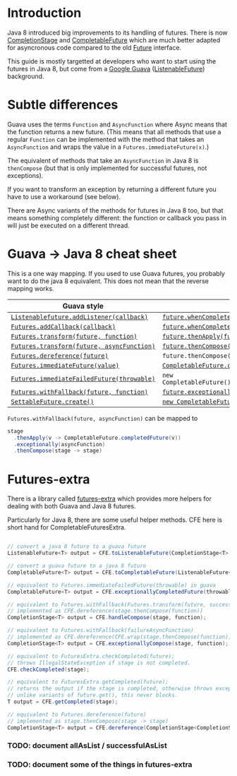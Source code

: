 # Introduction

Java 8 introduced big improvements to its handling of futures.
There is now [CompletionStage](https://docs.oracle.com/javase/8/docs/api/java/util/concurrent/CompletionStage.html)
and [CompletableFuture](https://docs.oracle.com/javase/8/docs/api/java/util/concurrent/CompletableFuture.html) which are much better
adapted for asyncronous code compared to
the old [Future](https://docs.oracle.com/javase/8/docs/api/java/util/concurrent/Future.html) interface.

This guide is mostly targetted at developers who want to start using the futures
in Java 8, but come from a [Google Guava](https://github.com/google/guava)
([ListenableFuture](https://github.com/google/guava/wiki/ListenableFutureExplained)) background.

# Subtle differences

Guava uses the terms `Function` and `AsyncFunction` where Async means that the
function returns a new future. (This means that all methods that use a regular
`Function` can be implemented with the method that takes an `AsyncFunction` and
wraps the value in a `Futures.immediateFuture(x)`.)

The equivalent of methods that take an `AsyncFunction` in Java 8 is
`thenCompose` (but that is only implemented for successful futures, not exceptions).

If you want to transform an exception by returning a different future you
have to use a workaround (see below).

There are Async variants of the methods for futures in Java 8 too, but
that means something completely different: the function or callback you pass in
will just be executed on a different thread.

# Guava -> Java 8 cheat sheet

This is a one way mapping. If you used to use Guava futures, you probably want to
do the java 8 equivalent. This does not mean that the reverse mapping works.

| Guava style | Java 8 style |
|---|---|
| [`Listenablefuture.addListener(callback)`](http://docs.guava-libraries.googlecode.com/git/javadoc/com/google/common/util/concurrent/ListenableFuture.html#addListener%28java.lang.Runnable,%20java.util.concurrent.Executor%29) | [`future.whenComplete(callback)`](https://docs.oracle.com/javase/8/docs/api/java/util/concurrent/CompletionStage.html#whenComplete-java.util.function.BiConsumer-) |
| [`Futures.addCallback(callback)`](http://docs.guava-libraries.googlecode.com/git/javadoc/com/google/common/util/concurrent/Futures.html#addCallback%28com.google.common.util.concurrent.ListenableFuture,%20com.google.common.util.concurrent.FutureCallback%29) | [`future.whenComplete(callback)`](https://docs.oracle.com/javase/8/docs/api/java/util/concurrent/CompletionStage.html#whenComplete-java.util.function.BiConsumer-) |
| [`Futures.transform(future, function)`](http://docs.guava-libraries.googlecode.com/git/javadoc/com/google/common/util/concurrent/Futures.html#transform%28com.google.common.util.concurrent.ListenableFuture,%20com.google.common.base.Function%29) | [`future.thenApply(function)`](https://docs.oracle.com/javase/8/docs/api/java/util/concurrent/CompletionStage.html#thenApply-java.util.function.Function-)  |
| [`Futures.transform(future, asyncFunction)`](http://docs.guava-libraries.googlecode.com/git/javadoc/com/google/common/util/concurrent/Futures.html#transform%28com.google.common.util.concurrent.ListenableFuture,%20com.google.common.util.concurrent.AsyncFunction%29) | [`future.thenCompose(function)`](https://docs.oracle.com/javase/8/docs/api/java/util/concurrent/CompletionStage.html#thenCompose-java.util.function.Function-)  |
| [`Futures.dereference(future)`](http://docs.guava-libraries.googlecode.com/git/javadoc/com/google/common/util/concurrent/Futures.html#dereference%28com.google.common.util.concurrent.ListenableFuture%29) | `future.thenCompose(stage -> stage)`  |
| [`Futures.immediateFuture(value)`](http://docs.guava-libraries.googlecode.com/git/javadoc/com/google/common/util/concurrent/Futures.html#immediateFuture%28V%29) | [`CompletableFuture.completedFuture(value)`](https://docs.oracle.com/javase/8/docs/api/java/util/concurrent/CompletableFuture.html#completedFuture-U-)  |
| [`Futures.immediateFailedFuture(throwable)`](http://docs.guava-libraries.googlecode.com/git/javadoc/com/google/common/util/concurrent/Futures.html#immediateFailedFuture%28java.lang.Throwable%29) | `new CompletableFuture().completeExceptionally(throwable)`  |
| [`Futures.withFallback(future, function)`](http://docs.guava-libraries.googlecode.com/git/javadoc/com/google/common/util/concurrent/Futures.html#withFallback%28com.google.common.util.concurrent.ListenableFuture,%20com.google.common.util.concurrent.FutureFallback%29) | [`future.exceptionally(function)`](https://docs.oracle.com/javase/8/docs/api/java/util/concurrent/CompletionStage.html#exceptionally-java.util.function.Function-)  |
| [`SettableFuture.create()`](http://docs.guava-libraries.googlecode.com/git/javadoc/com/google/common/util/concurrent/SettableFuture.html#create%28%29) | [`new CompletableFuture()`](https://docs.oracle.com/javase/8/docs/api/java/util/concurrent/CompletableFuture.html#CompletableFuture--)  |

`Futures.withFallback(future, asyncFunction)` can be mapped to
```java
stage
  .thenApply(v -> CompletableFuture.completedFuture(v))
  .exceptionally(asyncFunction)
  .thenCompose(stage -> stage)
```

# Futures-extra

There is a library called [futures-extra](https://github.com/spotify/futures-extra) which provides
more helpers for dealing with both Guava and Java 8 futures.

Particularly for Java 8, there are  some useful helper methods.
CFE here is short hand for CompletableFuturesExtra.
```java

// convert a java 8 future to a guava future
ListenableFuture<T> output = CFE.toListenableFuture(CompletionStage<T> input);

// convert a guava future to a java 8 future
CompletableFuture<T> output = CFE.toCompletableFuture(ListenableFuture<T> input); 

// equivalent to Futures.immediateFailedFuture(throwable) in guava
CompletableFuture<T> output = CFE.exceptionallyCompletedFuture(throwable); 

// equivalent to Futures.withFallback(Futures.transform(future, successAsyncFunction), failureAsyncFunction)
// implemented as CFE.dereference(stage.thenCompose(function))
CompletionStage<T> output = CFE.handleCompose(stage, function);

// equivalent to Futures.withFallback(failureAsyncFunction)
// implemented as CFE.dereference(CFE.wrap(stage.thenCompose(function))
CompletionStage<T> output = CFE.exceptionallyCompose(stage, function);

// equivalent to FuturesExtra.checkCompleted(future);
// throws IllegalStateException if stage is not completed.
CFE.checkCompleted(stage);

// equivalent to FuturesExtra.getCompleted(future);
// returns the output if the stage is completed, otherwise throws exception.
// unlike variants of future.get(), this never blocks.
T output = CFE.getCompleted(stage);

// equivalent to Futures.dereference(future)
// implemented as stage.thenCompose(stage -> stage)
CompletionStage<T> output = CFE.dereference(CompletionStage<CompletionStage<T>> stage);
```

### TODO: document allAsList / successfulAsList
### TODO: document some of the things in futures-extra

